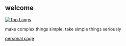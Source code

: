 ## welcome
[![Top Langs](https://github-readme-stats-git-masterrstaa-rickstaa.vercel.app/api/top-langs/?username=sg-hk&theme=tokyonight)](https://github.com/sg-hk/github-readme-stats)

make complex things simple, take simple things seriously

[personal page](https://sg-hk.github.io/)
